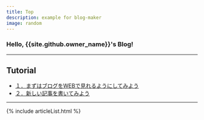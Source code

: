 ```yaml
---
title: Top
description: example for blog-maker
image: random
---
```


### Hello, {{site.github.owner_name}}'s Blog!

---

## Tutorial
- [１．まずはブログをWEBで見れるようにしてみよう](/Tutorial/1)
- [２．新しい記事を書いてみよう](/Tutorial/2)

---

{% include articleList.html %}


